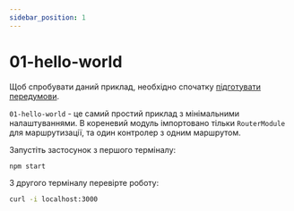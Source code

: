 ```yaml
---
sidebar_position: 1
---
```


# 01-hello-world

Щоб спробувати даний приклад, необхідно спочатку [підготувати передумови][1].

`01-hello-world` - це самий простий приклад з мінімальними налаштуваннями. В кореневий модуль імпортовано тільки `RouterModule` для маршрутизації, та один контролер з одним маршрутом.

Запустіть застосунок з першого терміналу:

```bash
npm start
```

З другого терміналу перевірте роботу:

```bash
curl -i localhost:3000
```

[1]: /examples/prerequisite